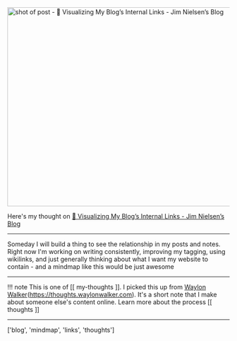 
<a href="https://blog.jim-nielsen.com/2022/visualizing-my-blogs-links/">
    <img
        src="https://shots.wayl.one/shot/?url=https://blog.jim-nielsen.com/2022/visualizing-my-blogs-links/&height=450&width=800&scaled_width=800&scaled_height=450&selectors=""
        alt="shot of post - 💭 Visualizing My Blog’s Internal Links - Jim Nielsen’s Blog"
        height=450
        width=800
    >
</a>

Here's my thought on <a href="https://blog.jim-nielsen.com/2022/visualizing-my-blogs-links/">💭 Visualizing My Blog’s Internal Links - Jim Nielsen’s Blog</a>

---

Someday I will build a thing to see the relationship in my posts and notes. Right now I'm working on writing consistently, improving my tagging, using wikilinks, and just generally thinking about what I want my website to contain - and a mindmap like this would be just awesome

---

!!! note
     This is one of [[ my-thoughts ]]. I picked this up from [Waylon Walker](https://waylonwalker.com)(https://thoughts.waylonwalker.com). It's a short note that I make about someone else's
     content online.  Learn more about the process [[ thoughts ]]


---

['blog', 'mindmap', 'links', 'thoughts']
        
